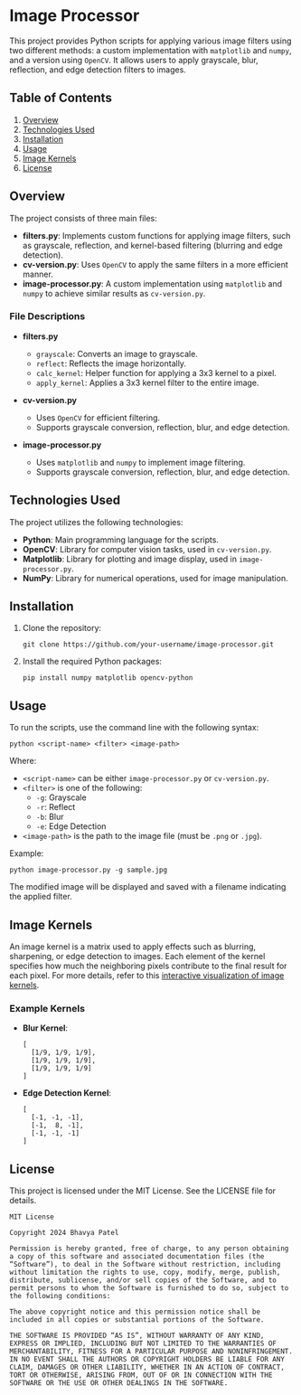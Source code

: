 # Image Processor

This project provides Python scripts for applying various image filters using two different methods: a custom implementation with `matplotlib` and `numpy`, and a version using `OpenCV`. It allows users to apply grayscale, blur, reflection, and edge detection filters to images. 

## Table of Contents

1. [Overview](#overview)
2. [Technologies Used](#technologies-used)
3. [Installation](#installation)
4. [Usage](#usage)
5. [Image Kernels](#image-kernels)
6. [License](#license)

## Overview

The project consists of three main files:

- **filters.py**: Implements custom functions for applying image filters, such as grayscale, reflection, and kernel-based filtering (blurring and edge detection).
- **cv-version.py**: Uses `OpenCV` to apply the same filters in a more efficient manner.
- **image-processor.py**: A custom implementation using `matplotlib` and `numpy` to achieve similar results as `cv-version.py`.

### File Descriptions

- **filters.py**
  - `grayscale`: Converts an image to grayscale.
  - `reflect`: Reflects the image horizontally.
  - `calc_kernel`: Helper function for applying a 3x3 kernel to a pixel.
  - `apply_kernel`: Applies a 3x3 kernel filter to the entire image.

- **cv-version.py**
  - Uses `OpenCV` for efficient filtering.
  - Supports grayscale conversion, reflection, blur, and edge detection.
  
- **image-processor.py**
  - Uses `matplotlib` and `numpy` to implement image filtering.
  - Supports grayscale conversion, reflection, blur, and edge detection.
  
## Technologies Used

The project utilizes the following technologies:

- **Python**: Main programming language for the scripts.
- **OpenCV**: Library for computer vision tasks, used in `cv-version.py`.
- **Matplotlib**: Library for plotting and image display, used in `image-processor.py`.
- **NumPy**: Library for numerical operations, used for image manipulation.

## Installation

1. Clone the repository:
   ```
   git clone https://github.com/your-username/image-processor.git
   ```
2. Install the required Python packages:
   ```
   pip install numpy matplotlib opencv-python
   ```
   
## Usage

To run the scripts, use the command line with the following syntax:

```
python <script-name> <filter> <image-path>
```

Where:
- `<script-name>` can be either `image-processor.py` or `cv-version.py`.
- `<filter>` is one of the following:
  - `-g`: Grayscale
  - `-r`: Reflect
  - `-b`: Blur
  - `-e`: Edge Detection
- `<image-path>` is the path to the image file (must be `.png` or `.jpg`).

Example:
```
python image-processor.py -g sample.jpg
```

The modified image will be displayed and saved with a filename indicating the applied filter.

## Image Kernels

An image kernel is a matrix used to apply effects such as blurring, sharpening, or edge detection to images. Each element of the kernel specifies how much the neighboring pixels contribute to the final result for each pixel. For more details, refer to this [interactive visualization of image kernels](https://setosa.io/ev/image-kernels/).

### Example Kernels
- **Blur Kernel**:
  ```
  [ 
    [1/9, 1/9, 1/9],
    [1/9, 1/9, 1/9],
    [1/9, 1/9, 1/9] 
  ]
  ```
  
- **Edge Detection Kernel**:
  ```
  [ 
    [-1, -1, -1],
    [-1,  8, -1],
    [-1, -1, -1] 
  ]
  ```

## License

This project is licensed under the MIT License. See the LICENSE file for details.

```
MIT License

Copyright 2024 Bhavya Patel

Permission is hereby granted, free of charge, to any person obtaining a copy of this software and associated documentation files (the “Software”), to deal in the Software without restriction, including without limitation the rights to use, copy, modify, merge, publish, distribute, sublicense, and/or sell copies of the Software, and to permit persons to whom the Software is furnished to do so, subject to the following conditions:

The above copyright notice and this permission notice shall be included in all copies or substantial portions of the Software.

THE SOFTWARE IS PROVIDED “AS IS”, WITHOUT WARRANTY OF ANY KIND, EXPRESS OR IMPLIED, INCLUDING BUT NOT LIMITED TO THE WARRANTIES OF MERCHANTABILITY, FITNESS FOR A PARTICULAR PURPOSE AND NONINFRINGEMENT. IN NO EVENT SHALL THE AUTHORS OR COPYRIGHT HOLDERS BE LIABLE FOR ANY CLAIM, DAMAGES OR OTHER LIABILITY, WHETHER IN AN ACTION OF CONTRACT, TORT OR OTHERWISE, ARISING FROM, OUT OF OR IN CONNECTION WITH THE SOFTWARE OR THE USE OR OTHER DEALINGS IN THE SOFTWARE.
```
